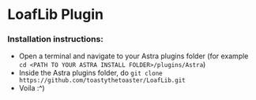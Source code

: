 # LoafLib Plugin
### Installation instructions:
- Open a terminal and navigate to your Astra plugins folder (for example `cd <PATH TO YOUR ASTRA INSTALL FOLDER>/plugins/Astra`)
- Inside the Astra plugins folder, do `git clone https://github.com/toastythetoaster/LoafLib.git`
- Voila :^)
